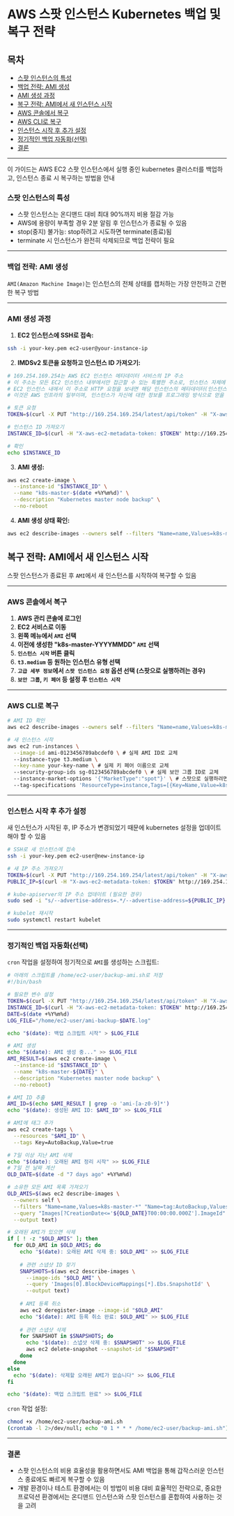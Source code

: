 # AWS 스팟 인스턴스 Kubernetes 백업 및 복구 전략

## 목차

- [스팟 인스턴스의 특성](#스팟-인스턴스의-특성)
- [백업 전략: AMI 생성](#백업-전략-AMI-생성)
- [AMI 생성 과정](#AMI-생성-과정)
- [복구 전략: AMI에서 새 인스턴스 시작](#복구-전략-AMI에서-새-인스턴스-시작)
- [AWS 콘솔에서 복구](#AWS-콘솔에서-복구)
- [AWS CLI로 복구](#AWS-CLI로-복구)
- [인스턴스 시작 후 추가 설정](#인스턴스-시작-후-추가-설정)
- [정기적인 백업 자동화(선택)](#정기적인-백업-자동화(선택))
- [결론](#결론)

---

이 가이드는 AWS EC2 스팟 인스턴스에서 실행 중인 kubernetes 클러스터를 백업하고, 인스턴스 종료 시 복구하는 방법을 안내

### 스팟 인스턴스의 특성

- 스팟 인스턴스는 온디맨드 대비 최대 90%까지 비용 절감 가능
- AWS에 용량이 부족할 경우 2분 알림 후 인스턴스가 종료될 수 있음
- stop(중지) 불가능: stop하려고 시도하면 terminate(종료)됨
- terminate 시 인스턴스가 완전히 삭제되므로 백업 전략이 필요

---

### 백업 전략: AMI 생성

`AMI(Amazon Machine Image)`는 인스턴스의 전체 상태를 캡처하는 가장 안전하고 간편한 복구 방법

---

### AMI 생성 과정

1. **EC2 인스턴스에 SSH로 접속:**

```bash
ssh -i your-key.pem ec2-user@your-instance-ip
```

2. **IMDSv2 토큰을 요청하고 인스턴스 ID 가져오기:**

```bash
# 169.254.169.254는 AWS EC2 인스턴스 메타데이터 서비스의 IP 주소
# 이 주소는 모든 EC2 인스턴스 내부에서만 접근할 수 있는 특별한 주소로, 인스턴스 자체에 대한 정보를 제공
# EC2 인스턴스 내에서 이 주소로 HTTP 요청을 보내면 해당 인스턴스의 메타데이터(인스턴스 ID, 퍼블릭 IP, 보안 그룹, IAM 역할 등)를 얻을 수 있음 
# 이것은 AWS 인프라의 일부이며, 인스턴스가 자신에 대한 정보를 프로그래밍 방식으로 얻을 수 있음

# 토큰 요청
TOKEN=$(curl -X PUT "http://169.254.169.254/latest/api/token" -H "X-aws-ec2-metadata-token-ttl-seconds: 21600")

# 인스턴스 ID 가져오기
INSTANCE_ID=$(curl -H "X-aws-ec2-metadata-token: $TOKEN" http://169.254.169.254/latest/meta-data/instance-id)

# 확인
echo $INSTANCE_ID
```

3. **AMI 생성:**

```bash
aws ec2 create-image \
  --instance-id "$INSTANCE_ID" \
  --name "k8s-master-$(date +%Y%m%d)" \
  --description "Kubernetes master node backup" \
  --no-reboot
```

4. **AMI 생성 상태 확인:**

```bash
aws ec2 describe-images --owners self --filters "Name=name,Values=k8s-master-*" --query 'Images[*].[ImageId,Name,CreationDate]' --output table
```

## 복구 전략: AMI에서 새 인스턴스 시작

스팟 인스턴스가 종료된 후 `AMI`에서 새 인스턴스를 시작하여 복구할 수 있음

---

### AWS 콘솔에서 복구

1. **AWS 관리 콘솔에 로그인**
2. **EC2 서비스로 이동**
3. **왼쪽 메뉴에서 `AMI` 선택**
4. **이전에 생성한 "k8s-master-YYYYMMDD" `AMI` 선택**
5. **`인스턴스 시작` 버튼 클릭**
6. **`t3.medium` 등 원하는 인스턴스 유형 선택**
7. **`고급 세부 정보`에서 `스팟 인스턴스 요청` 옵션 선택 (스팟으로 실행하려는 경우)**
8. **`보안 그룹`, `키 페어` 등 설정 후 `인스턴스 시작`**

---

### AWS CLI로 복구

```bash
# AMI ID 확인
aws ec2 describe-images --owners self --filters "Name=name,Values=k8s-master-*" --query 'Images[*].[ImageId,Name,CreationDate]' --output table

# 새 인스턴스 시작
aws ec2 run-instances \
  --image-id ami-0123456789abcdef0 \ # 실제 AMI ID로 교체
  --instance-type t3.medium \
  --key-name your-key-name \ # 실제 키 페어 이름으로 교체
  --security-group-ids sg-0123456789abcdef0 \ # 실제 보안 그룹 ID로 교체
  --instance-market-options '{"MarketType":"spot"}' \ # 스팟으로 실행하려면 포함
  --tag-specifications 'ResourceType=instance,Tags=[{Key=Name,Value=k8s-master}]'
```

---

### 인스턴스 시작 후 추가 설정

새 인스턴스가 시작된 후, IP 주소가 변경되었기 때문에 kubernetes 설정을 업데이트해야 할 수 있음

```bash
# SSH로 새 인스턴스에 접속
ssh -i your-key.pem ec2-user@new-instance-ip

# 새 IP 주소 가져오기
TOKEN=$(curl -X PUT "http://169.254.169.254/latest/api/token" -H "X-aws-ec2-metadata-token-ttl-seconds: 21600")
PUBLIC_IP=$(curl -H "X-aws-ec2-metadata-token: $TOKEN" http://169.254.169.254/latest/meta-data/public-ipv4)

# kube-apiserver의 IP 주소 업데이트 (필요한 경우)
sudo sed -i "s/--advertise-address=.*/--advertise-address=${PUBLIC_IP} \\\\/" /etc/kubernetes/manifests/kube-apiserver.yaml

# kubelet 재시작
sudo systemctl restart kubelet
```

---

### 정기적인 백업 자동화(선택)

`cron` 작업을 설정하여 정기적으로 `AMI`를 생성하는 스크립트:

```bash
# 아래의 스크립트를 /home/ec2-user/backup-ami.sh로 저장
#!/bin/bash

# 필요한 변수 설정
TOKEN=$(curl -X PUT "http://169.254.169.254/latest/api/token" -H "X-aws-ec2-metadata-token-ttl-seconds: 21600")
INSTANCE_ID=$(curl -H "X-aws-ec2-metadata-token: $TOKEN" http://169.254.169.254/latest/meta-data/instance-id)
DATE=$(date +%Y%m%d)
LOG_FILE="/home/ec2-user/ami-backup-$DATE.log"

echo "$(date): 백업 스크립트 시작" > $LOG_FILE

# AMI 생성
echo "$(date): AMI 생성 중..." >> $LOG_FILE
AMI_RESULT=$(aws ec2 create-image \
  --instance-id "$INSTANCE_ID" \
  --name "k8s-master-${DATE}" \
  --description "Kubernetes master node backup" \
  --no-reboot)

# AMI ID 추출
AMI_ID=$(echo $AMI_RESULT | grep -o 'ami-[a-z0-9]*')
echo "$(date): 생성된 AMI ID: $AMI_ID" >> $LOG_FILE

# AMI에 태그 추가
aws ec2 create-tags \
  --resources "$AMI_ID" \
  --tags Key=AutoBackup,Value=true

# 7일 이상 지난 AMI 삭제
echo "$(date): 오래된 AMI 정리 시작" >> $LOG_FILE
# 7일 전 날짜 계산
OLD_DATE=$(date -d "7 days ago" +%Y%m%d)

# 소유한 모든 AMI 목록 가져오기
OLD_AMIS=$(aws ec2 describe-images \
  --owners self \
  --filters "Name=name,Values=k8s-master-*" "Name=tag:AutoBackup,Values=true" \
  --query "Images[?CreationDate<='${OLD_DATE}T00:00:00.000Z'].ImageId" \
  --output text)

# 오래된 AMI가 있으면 삭제
if [ ! -z "$OLD_AMIS" ]; then
  for OLD_AMI in $OLD_AMIS; do
    echo "$(date): 오래된 AMI 삭제 중: $OLD_AMI" >> $LOG_FILE
    
    # 관련 스냅샷 ID 찾기
    SNAPSHOTS=$(aws ec2 describe-images \
      --image-ids "$OLD_AMI" \
      --query 'Images[0].BlockDeviceMappings[*].Ebs.SnapshotId' \
      --output text)
    
    # AMI 등록 취소
    aws ec2 deregister-image --image-id "$OLD_AMI"
    echo "$(date): AMI 등록 취소 완료: $OLD_AMI" >> $LOG_FILE
    
    # 관련 스냅샷 삭제
    for SNAPSHOT in $SNAPSHOTS; do
      echo "$(date): 스냅샷 삭제 중: $SNAPSHOT" >> $LOG_FILE
      aws ec2 delete-snapshot --snapshot-id "$SNAPSHOT"
    done
  done
else
  echo "$(date): 삭제할 오래된 AMI가 없습니다" >> $LOG_FILE
fi

echo "$(date): 백업 스크립트 완료" >> $LOG_FILE
```

`cron` 작업 설정:

```bash
chmod +x /home/ec2-user/backup-ami.sh
(crontab -l 2>/dev/null; echo "0 1 * * * /home/ec2-user/backup-ami.sh") | crontab -
```

---

### 결론

- 스팟 인스턴스의 비용 효율성을 활용하면서도 AMI 백업을 통해 갑작스러운 인스턴스 종료에도 빠르게 복구할 수 있음 
- 개발 환경이나 테스트 환경에서는 이 방법이 비용 대비 효율적인 전략으로, 중요한 프로덕션 환경에서는 온디맨드 인스턴스와 스팟 인스턴스를 혼합하여 사용하는 것을 고려